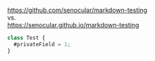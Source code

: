 https://github.com/senocular/markdown-testing  
vs.  
https://senocular.github.io/markdown-testing

```javascript
class Test {
  #privateField = 1;
}
```
